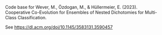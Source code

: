 Code base for Wever, M., Özdogan, M., & Hüllermeier, E. (2023). Cooperative Co-Evolution for Ensembles of Nested Dichotomies for Multi-Class Classification. 

See https://dl.acm.org/doi/10.1145/3583131.3590457
